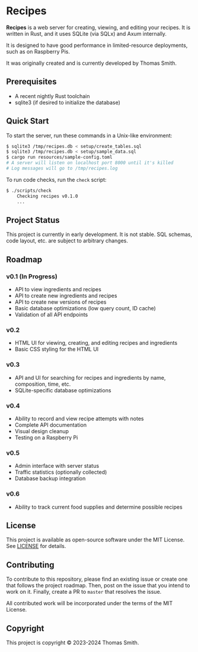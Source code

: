 # Recipes
**Recipes** is a web server for creating, viewing, and editing your recipes.
It is written in Rust, and it uses SQLite (via SQLx) and Axum internally.

It is designed to have good performance in limited-resource deployments, such as
on Raspberry Pis.

It was originally created and is currently developed by Thomas Smith.

## Prerequisites
- A recent nightly Rust toolchain
- sqlite3 (if desired to initialize the database)

## Quick Start
To start the server, run these commands in a Unix-like environment:
```sh
$ sqlite3 /tmp/recipes.db < setup/create_tables.sql
$ sqlite3 /tmp/recipes.db < setup/sample_data.sql
$ cargo run resources/sample-config.toml
# A server will listen on localhost port 8000 until it's killed
# Log messages will go to /tmp/recipes.log
```

To run code checks, run the `check` script:
```sh
$ ./scripts/check
    Checking recipes v0.1.0
    ...
```

## Project Status
This project is currently in early development. It is not stable. SQL schemas,
code layout, etc. are subject to arbitrary changes.

## Roadmap
### v0.1 (In Progress)
- API to view ingredients and recipes
- API to create new ingredients and recipes
- API to create new versions of recipes
- Basic database optimizations (low query count, ID cache)
- Validation of all API endpoints

### v0.2
- HTML UI for viewing, creating, and editing recipes and ingredients
- Basic CSS styling for the HTML UI

### v0.3
- API and UI for searching for recipes and ingredients by name, composition,
  time, etc.
- SQLite-specific database optimizations

### v0.4
- Ability to record and view recipe attempts with notes
- Complete API documentation
- Visual design cleanup
- Testing on a Raspberry Pi

### v0.5
- Admin interface with server status
- Traffic statistics (optionally collected)
- Database backup integration

### v0.6
- Ability to track current food supplies and determine possible recipes

## License
This project is available as open-source software under the MIT License. See
[LICENSE](./LICENSE) for details.

## Contributing
To contribute to this repository, please find an existing issue or create one
that follows the project roadmap. Then, post on the issue that you intend to
work on it. Finally, create a PR to `master` that resolves the issue.

All contributed work will be incorporated under the terms of the MIT License.

## Copyright
This project is copyright © 2023-2024 Thomas Smith.
